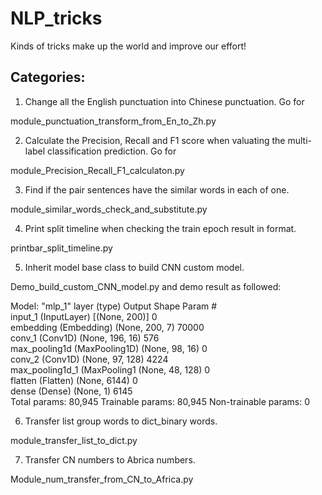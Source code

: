 # NLP_tricks
Kinds of tricks make up the world and improve our effort!

## Categories:
1. Change all the English punctuation into Chinese punctuation. Go for

module_punctuation_transform_from_En_to_Zh.py

2. Calculate the Precision, Recall and F1 score when valuating the multi-label classification prediction. Go for

module_Precision_Recall_F1_calculaton.py

3. Find if the pair sentences have the similar words in each of one.

module_similar_words_check_and_substitute.py

4. Print split timeline when checking the train epoch result in format.

printbar_split_timeline.py

5. Inherit model base class to build CNN custom model.

Demo_build_custom_CNN_model.py and demo result as followed:

Model: "mlp_1"
layer (type)                 Output Shape              Param #   
input_1 (InputLayer)         [(None, 200)]             0         
embedding (Embedding)        (None, 200, 7)            70000     
conv_1 (Conv1D)              (None, 196, 16)           576       
max_pooling1d (MaxPooling1D) (None, 98, 16)            0         
conv_2 (Conv1D)              (None, 97, 128)           4224      
max_pooling1d_1 (MaxPooling1 (None, 48, 128)           0         
flatten (Flatten)            (None, 6144)              0         
dense (Dense)                (None, 1)                 6145      
Total params: 80,945
Trainable params: 80,945
Non-trainable params: 0

6. Transfer list group words to dict_binary words.

module_transfer_list_to_dict.py

7. Transfer CN numbers to Abrica numbers.

Module_num_transfer_from_CN_to_Africa.py
